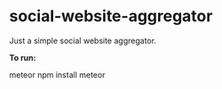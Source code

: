 # social-website-aggregator

Just a simple social website aggregator.

<b>To run:</b>

meteor npm install
meteor
